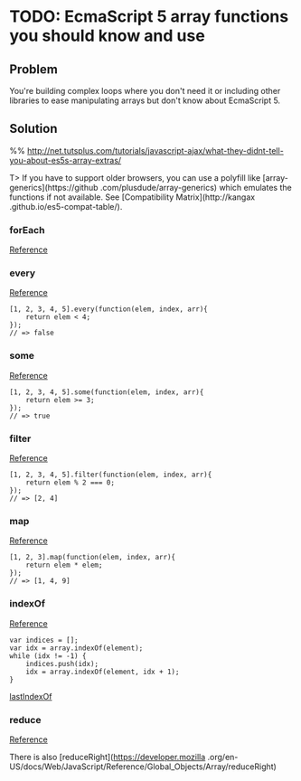# TODO: EcmaScript 5 array functions you should know and use

## Problem

You're building complex loops where you don't need it or including other libraries to ease manipulating arrays but
don't know about EcmaScript 5.

## Solution

%% http://net.tutsplus.com/tutorials/javascript-ajax/what-they-didnt-tell-you-about-es5s-array-extras/

T> If you have to support older browsers, you can use a polyfill like [array-generics](https://github
.com/plusdude/array-generics) which emulates the functions if not available. See [Compatibility Matrix](http://kangax
.github.io/es5-compat-table/).


### forEach

[Reference](https://developer.mozilla.org/en-US/docs/Web/JavaScript/Reference/Global_Objects/Array/forEach)


### every

[Reference](https://developer.mozilla.org/en-US/docs/Web/JavaScript/Reference/Global_Objects/Array/every)

    [1, 2, 3, 4, 5].every(function(elem, index, arr){
        return elem < 4;
    });
    // => false

### some

[Reference](https://developer.mozilla.org/en-US/docs/Web/JavaScript/Reference/Global_Objects/Array/some)

    [1, 2, 3, 4, 5].some(function(elem, index, arr){
        return elem >= 3;
    });
    // => true

### filter

[Reference](https://developer.mozilla.org/en-US/docs/Web/JavaScript/Reference/Global_Objects/Array/filter)

    [1, 2, 3, 4, 5].filter(function(elem, index, arr){
        return elem % 2 === 0;
    });
    // => [2, 4]

### map

[Reference](https://developer.mozilla.org/en-US/docs/Web/JavaScript/Reference/Global_Objects/Array/map)

    [1, 2, 3].map(function(elem, index, arr){
        return elem * elem;
    });
    // => [1, 4, 9]


### indexOf

[Reference](https://developer.mozilla.org/en-US/docs/Web/JavaScript/Reference/Global_Objects/Array/indexOf)

    var indices = [];
    var idx = array.indexOf(element);
    while (idx != -1) {
        indices.push(idx);
        idx = array.indexOf(element, idx + 1);
    }

 [lastIndexOf](https://developer.mozilla.org/en-US/docs/Web/JavaScript/Reference/Global_Objects/Array/lastIndexOf)

### reduce

[Reference](https://developer.mozilla.org/en-US/docs/Web/JavaScript/Reference/Global_Objects/Array/reduce)

There is also [reduceRight](https://developer.mozilla
.org/en-US/docs/Web/JavaScript/Reference/Global_Objects/Array/reduceRight)
